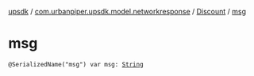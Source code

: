 [upsdk](../../index.md) / [com.urbanpiper.upsdk.model.networkresponse](../index.md) / [Discount](index.md) / [msg](./msg.md)

# msg

`@SerializedName("msg") var msg: `[`String`](https://kotlinlang.org/api/latest/jvm/stdlib/kotlin/-string/index.html)